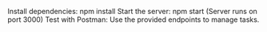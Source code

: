 Install dependencies: npm install
Start the server: npm start (Server runs on port 3000)
Test with Postman: Use the provided endpoints to manage tasks.
